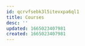 ```yaml
---
id: qcrvfsebk3l5itevxpa6ql1
title: Courses
desc: ''
updated: 1665023407981
created: 1665023407981
---
```

